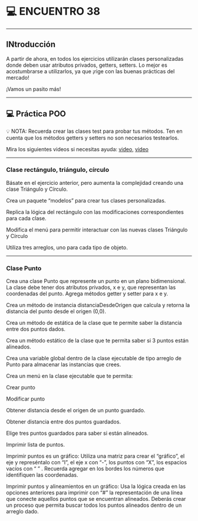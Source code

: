 # :computer: ENCUENTRO 38

---

## INtroducción

A partir de ahora, en todos los ejercicios utilizarán clases personalizadas donde deben usar atributos privados, getters, setters. Lo mejor es acostumbrarse a utilizarlos, ya que ¡rige con las buenas prácticas del mercado!

¡Vamos un pasito más!

---

## :computer: Práctica POO

💡 NOTA: Recuerda crear las clases test para probar tus métodos. Ten en cuenta que los métodos getters y setters no son necesarios testearlos.



Mira los siguientes videos si necesitas ayuda: [video](https://youtu.be/miTySpQGmFM), [video](https://youtu.be/FHXzJ8SCiNo)

---

###  Clase rectángulo, triángulo, círculo 
Básate en el ejercicio anterior, pero aumenta la complejidad creando una clase Triángulo y Círculo. 

Crea un paquete “modelos” para crear tus clases personalizadas.

Replica la lógica del rectángulo con las modificaciones correspondientes para cada clase. 

Modifica el menú para permitir interactuar con las nuevas clases Triángulo y Círculo

Utiliza tres arreglos, uno para cada tipo de objeto.

---

### Clase Punto
Crea una clase Punto que represente un punto en un plano bidimensional. La clase debe tener dos atributos privados, x e y, que representan las coordenadas del punto. Agrega métodos getter y setter para x e y. 

Crea un método de instancia distanciaDesdeOrigen que calcula y retorna la distancia del punto desde el origen (0,0).

Crea un método de estática de la clase que te permite saber la distancia entre dos puntos dados.

Crea un método estático de la clase que te permita saber si 3 puntos están alineados.

Crea una variable global dentro de la clase ejecutable de tipo arreglo de Punto para almacenar las instancias que crees.

Crea un menú en la clase ejecutable que te permita:

Crear punto

Modificar punto

Obtener distancia desde el origen de un punto guardado.

Obtener distancia entre dos puntos guardados.

Elige tres puntos guardados para saber si están alineados.

Imprimir lista de puntos.

Imprimir puntos es un gráfico: Utiliza una matriz para crear el “gráfico”, el eje y represéntalo con “I”, el eje x con “-”, los puntos con “X”, los espacios vacíos con “ ” . Recuerda agregar en los bordes los números que identifiquen las coordenadas.

Imprimir puntos y alineamientos en un gráfico: Usa la lógica creada en las opciones anteriores para imprimir con “#” la representación de una línea que conecte aquellos puntos que se encuentran alineados. Deberás crear un proceso que permita buscar todos los puntos alineados dentro de un arreglo dado.



